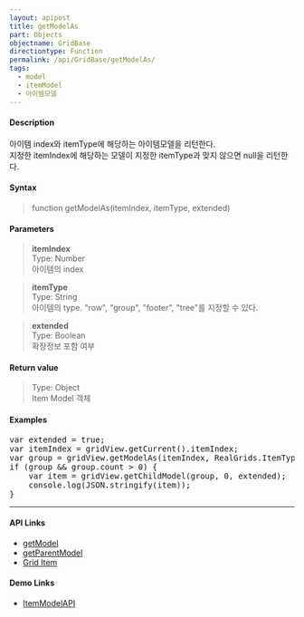 ```yaml
---
layout: apipost
title: getModelAs
part: Objects
objectname: GridBase
directiontype: Function
permalink: /api/GridBase/getModelAs/
tags:
  - model
  - itemModel
  - 아이템모델
---
```



#### Description

 아이템 index와 itemType에 해당하는 아이템모델을 리턴한다.   
 지정한 itemIndex에 해당하는 모델이 지정한 itemType과 맞지 않으면 null을 리턴한다.  

#### Syntax

> function getModelAs(itemIndex, itemType, extended)  

#### Parameters

> **itemIndex**  
> Type: Number  
> 아이템의 index  

> **itemType**  
> Type: String  
> 아이템의 type. "row", "group", "footer", "tree"를 지정할 수 있다.  

> **extended**  
> Type: Boolean  
> 확장정보 포함 여부  

#### Return value

> Type: Object  
> Item Model 객체  

#### Examples 

<pre class="prettyprint">
var extended = true;
var itemIndex = gridView.getCurrent().itemIndex;
var group = gridView.getModelAs(itemIndex, RealGrids.ItemType.GROUP);
if (group && group.count > 0) {
    var item = gridView.getChildModel(group, 0, extended);
    console.log(JSON.stringify(item));
}
</pre>

---

#### API Links
* [getModel](/api/GridBase/getModel)
* [getParentModel](/api/GridBase/getParentModel)  
* [Grid Item](/api/features/Grid%20Item/)  

#### Demo Links

* [ItemModelAPI](http://demo.realgrid.com/Demo/ItemModelApi)